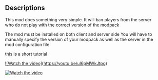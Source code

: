 ## Descriptions
This mod does something very simple.
It will ban players from the server who do not play with the correct version of the modpack
  
The mod must be installed on both client and server side
You will have to manually specify the version of your modpack as well as the server in the mod configuration file

this is a short tutorial

[![Watch the video]](https://i9.ytimg.com/vi/uI6pMWkJtpg/mq2.jpg?sqp=CIyMoI4G&rs=AOn4CLADCMeEWseMA5ZLmkWVlDpJsVUKxg)(https://youtu.be/uI6pMWkJtpg)


[![Watch the video](https://img.youtube.com/vi/T-D1KVIuvjA/maxresdefault.jpg)](https://youtu.be/T-D1KVIuvjA)

